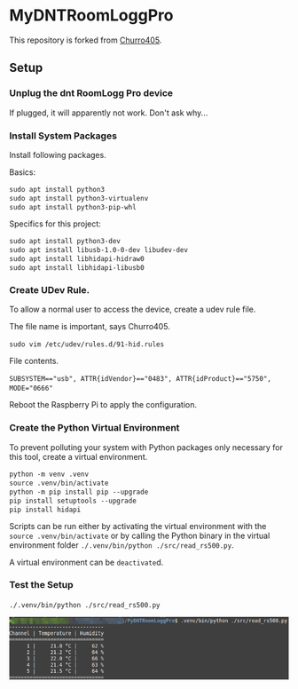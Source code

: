 # MyDNTRoomLoggPro

This repository is forked from [Churro405](https://github.com/Churro405/dnt_Weatherstation).

## Setup

### Unplug the dnt RoomLogg Pro device

If plugged, it will apparently not work. Don't ask why...

### Install System Packages

Install following packages.

Basics:

```shell
sudo apt install python3
sudo apt install python3-virtualenv
sudo apt install python3-pip-whl
```

Specifics for this project:

```shell
sudo apt install python3-dev
sudo apt install libusb-1.0-0-dev libudev-dev
sudo apt install libhidapi-hidraw0
sudo apt install libhidapi-libusb0
```

### Create UDev Rule.

To allow a normal user to access the device, create a udev rule file.

The file name is important, says Churro405.

`sudo vim /etc/udev/rules.d/91-hid.rules`

File contents.

`SUBSYSTEM=="usb", ATTR{idVendor}=="0483", ATTR{idProduct}=="5750", MODE="0666"` 

Reboot the Raspberry Pi to apply the configuration.

### Create the Python Virtual Environment

To prevent polluting your system with Python packages only necessary for this tool, create a virtual environment.

```shell
python -m venv .venv
source .venv/bin/activate
python -m pip install pip --upgrade
pip install setuptools --upgrade
pip install hidapi
```

Scripts can be run either by activating the virtual environment with the `source .venv/bin/activate`
or by calling the Python binary in the virtual environment folder `./.venv/bin/python ./src/read_rs500.py`.

A virtual environment can be `deactivate`d.

### Test the Setup

`./.venv/bin/python ./src/read_rs500.py`

![Example 1](doc/img/reader_example1.png "Example 1")
